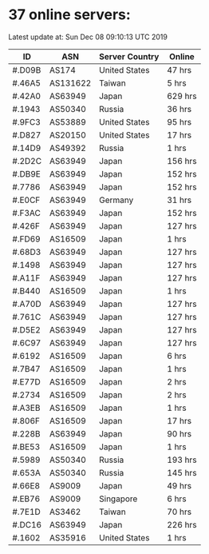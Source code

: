 # 37 online servers:

Latest update at: Sun Dec 08 09:10:13 UTC 2019

| ID | ASN | Server Country | Online |
| -- | --- | -------------- | ------ |
| #.D09B | AS174 | United States | 47 hrs |
| #.46A5 | AS131622 | Taiwan | 5 hrs |
| #.42A0 | AS63949 | Japan | 629 hrs |
| #.1943 | AS50340 | Russia | 36 hrs |
| #.9FC3 | AS53889 | United States | 95 hrs |
| #.D827 | AS20150 | United States | 17 hrs |
| #.14D9 | AS49392 | Russia | 1 hrs |
| #.2D2C | AS63949 | Japan | 156 hrs |
| #.DB9E | AS63949 | Japan | 152 hrs |
| #.7786 | AS63949 | Japan | 152 hrs |
| #.E0CF | AS63949 | Germany | 31 hrs |
| #.F3AC | AS63949 | Japan | 152 hrs |
| #.426F | AS63949 | Japan | 127 hrs |
| #.FD69 | AS16509 | Japan | 1 hrs |
| #.68D3 | AS63949 | Japan | 127 hrs |
| #.1498 | AS63949 | Japan | 127 hrs |
| #.A11F | AS63949 | Japan | 127 hrs |
| #.B440 | AS16509 | Japan | 1 hrs |
| #.A70D | AS63949 | Japan | 127 hrs |
| #.761C | AS63949 | Japan | 127 hrs |
| #.D5E2 | AS63949 | Japan | 127 hrs |
| #.6C97 | AS63949 | Japan | 127 hrs |
| #.6192 | AS16509 | Japan | 6 hrs |
| #.7B47 | AS16509 | Japan | 1 hrs |
| #.E77D | AS16509 | Japan | 2 hrs |
| #.2734 | AS16509 | Japan | 2 hrs |
| #.A3EB | AS16509 | Japan | 1 hrs |
| #.806F | AS16509 | Japan | 17 hrs |
| #.228B | AS63949 | Japan | 90 hrs |
| #.BE53 | AS16509 | Japan | 1 hrs |
| #.5989 | AS50340 | Russia | 193 hrs |
| #.653A | AS50340 | Russia | 145 hrs |
| #.66E8 | AS9009 | Japan | 49 hrs |
| #.EB76 | AS9009 | Singapore | 6 hrs |
| #.7E1D | AS3462 | Taiwan | 70 hrs |
| #.DC16 | AS63949 | Japan | 226 hrs |
| #.1602 | AS35916 | United States | 1 hrs |

